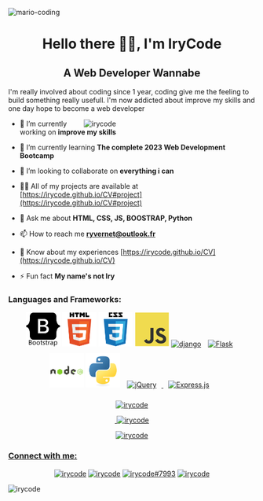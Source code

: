 ![mario-coding](https://user-images.githubusercontent.com/86270481/214122618-1bf43327-cdef-456e-81fe-fc71a9070c07.gif)
<h1 align="center">Hello there 👋🏿, I'm IryCode</h1>
<h2 align="center">A Web Developer Wannabe</h3>

<p>I'm really involved about coding since 1 year, coding give me the feeling to build something really usefull.
I'm now addicted about improve my skills and one day hope to become a web developer</p>

<p><img align="right" width=350
        src="https://www.gifcen.com/wp-content/uploads/2022/08/mario-gif-4.gif"
        alt="irycode" /></p>

- 🔭 I’m currently working on **improve my skills**

- 🌱 I’m currently learning **The complete 2023 Web Development Bootcamp**

- 👯 I’m looking to collaborate on **everything i can**

- 👨‍💻 All of my projects are available at [https://irycode.github.io/CV#project](https://irycode.github.io/CV#project)

- 💬 Ask me about **HTML, CSS, JS, BOOSTRAP, Python**

- 📫 How to reach me **ryvernet@outlook.fr**

- 📄 Know about my experiences [https://irycode.github.io/CV](https://irycode.github.io/CV)

- ⚡ Fun fact **My name's not Iry**


<h3 align="left">Languages and Frameworks:</h3>
<p align="center"> <a href="https://getbootstrap.com" target="_blank" rel="noreferrer">
<img src="https://raw.githubusercontent.com/devicons/devicon/master/icons/bootstrap/bootstrap-plain-wordmark.svg" alt="bootstrap" width="70" height="70"/></a> 
 <a href="https://www.w3.org/html/" target="_blank" rel="noreferrer"> 
<img src="https://raw.githubusercontent.com/devicons/devicon/master/icons/html5/html5-original-wordmark.svg" alt="html5" width="70" height="70"/></a> 
<a href="https://www.w3schools.com/css/" target="_blank" rel="noreferrer"> 
<img src="https://raw.githubusercontent.com/devicons/devicon/master/icons/css3/css3-original-wordmark.svg" alt="css3" width="70" height="70"/></a>
<a href="https://developer.mozilla.org/en-US/docs/Web/JavaScript" target="_blank" rel="noreferrer"> 
<img src="https://raw.githubusercontent.com/devicons/devicon/master/icons/javascript/javascript-original.svg" alt="javascript" width="70" height="70"/></a>
<a href="https://www.djangoproject.com/" target="_blank" rel="noreferrer"> 
<img src="https://cdn.worldvectorlogo.com/logos/django.svg" alt="django" width="70" height="70"/></a>
 <a href="https://flask.palletsprojects.com/" target="_blank"><img style="margin: 10px" src="https://profilinator.rishav.dev/skills-assets/flask.png" alt="Flask" height="70" /></a> 
 <a href="https://nodejs.org" target="_blank" rel="noreferrer">
<img src="https://raw.githubusercontent.com/devicons/devicon/master/icons/nodejs/nodejs-original-wordmark.svg" alt="nodejs" width="70" height="70"/></a> 
<a href="https://www.python.org" target="_blank" rel="noreferrer"> 
<img src="https://raw.githubusercontent.com/devicons/devicon/master/icons/python/python-original.svg" alt="python" width="70" height="70"/></a> 
<a href="https://jquery.com/" target="_blank"><img style="margin: 10px" src="https://profilinator.rishav.dev/skills-assets/jquery.png" alt="jQuery" height="70" />
</a>
<a href="https://expressjs.com/" target="_blank"><img style="margin: 10px" src="https://profilinator.rishav.dev/skills-assets/express-original-wordmark.svg" alt="Express.js" height="50" />
</p>

<p align="center" ><img src="https://github-readme-stats.vercel.app/api/top-langs?username=irycode&show_icons=true&theme=tokyonight&locale=en&layout=compact" alt="irycode" /></p>

<p align="center">&nbsp;<img  src="https://github-readme-stats.vercel.app/api?username=irycode&show_icons=true&theme=tokyonight&locale=en" alt="irycode" /></p>

<p align="center"><img src="https://github-readme-streak-stats.herokuapp.com/?user=irycode&theme=tokyonight" alt="irycode" /></p>

<h3 align="left">Connect with me:</h3>
<p align="center">
 <a href="https://twitter.com/irycode" target="blank"><img align="center" src="https://raw.githubusercontent.com/rahuldkjain/github-profile-readme-generator/master/src/images/icons/Social/twitter.svg" alt="irycode" height="70" width="80" /></a>
<a href="https://instagram.com/irycode" target="blank"><img align="center" src="https://raw.githubusercontent.com/rahuldkjain/github-profile-readme-generator/master/src/images/icons/Social/instagram.svg" alt="irycode" height="70" width="80" /></a>
        <a href="https://discord.gg/irycode#7993" target="blank"><img align="center" src="https://raw.githubusercontent.com/rahuldkjain/github-profile-readme-generator/master/src/images/icons/Social/discord.svg" alt="irycode#7993" height="70" width="80" /></a>
        <a href="https://github.com/irycode" target="blank"><img align="center" src="https://raw.githubusercontent.com/rahuldkjain/github-profile-readme-generator/master/src/images/icons/Social/github.svg" alt="irycode" height="70" width="80" /></a>
  
</p>


<p align="left"> <img src="https://komarev.com/ghpvc/?username=irycode&label=Profile%20views&color=0e75b6&style=flat" alt="irycode" /> </p>

